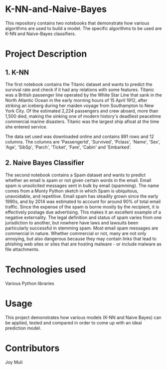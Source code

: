 # K-NN-and-Naive-Bayes
This repository contains two notebooks that demonstrate how various algorithms are used to build a model.
The specific algorithms to be used are K-NN and Naive-Bayes classifiers.

# Project Description
## 1. K-NN 
The first notebook contains the Titanic dataset and wants to predict the survival rate and check if it had any relations 
with some features. Titanic was a British passenger line operated by the White Star Line that sank in the North Atlantic Ocean in the early morning hours of 15 April 1912, after striking an iceberg during her maiden voyage from Southampton to New York City. Of the estimated 2,224 passengers and crew aboard, more than 1,500 died, making the sinking one of modern history's deadliest peacetime commercial marine disasters. Titanic was the largest ship afloat at the time she entered service.

The data set used was downloaded online and contains 891 rows and 12 columns. The columns are 'PassengerId', 'Survived', 'Pclass', 'Name', 'Sex', 'Age', 'SibSp',
'Parch', 'Ticket', 'Fare', 'Cabin' and 'Embarked'.

## 2. Naive Bayes Classifier
The second notebook contains a Spam dataset and wants to predict whether an email is spam or not given certain words in the email. Email spam is unsolicited messages sent in bulk by email (spamming). The name comes from a Monty Python sketch in which Spam is ubiquitous, unavoidable, and repetitive. Email spam has steadily grown since the early 1990s, and by 2014 was estimated to account for around 90% of total email traffic. Since the expense of the spam is borne mostly by the recipient, it is effectively postage due advertising. This makes it an excellent example of a negative externality. The legal definition and status of spam varies from one jurisdiction to another, but nowhere have laws and lawsuits been particularly successful in stemming spam. Most email spam messages are commercial in nature. Whether commercial or not, many are not only annoying, but also dangerous because they may contain links that lead to phishing web sites or sites that are hosting malware - or include malware as file attachments.

# Technologies used
Various Python libraries

# Usage
This project demonstrates how various models (K-NN and Naive Bayes) can be applied, tested and compared in order to come up with an ideal prediction model.

# Contributors
Joy Muli
